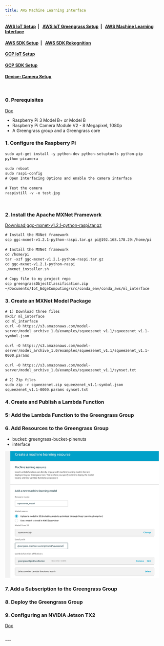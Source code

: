 ```yaml
---
title: AWS Machine Learning Interface
---
```



####  [AWS IoT Setup](https://dujm.github.io/Iot_EdgeComputing/aws_iot)&nbsp;  | &nbsp;   [AWS IoT Greengrass Setup](https://dujm.github.io/Iot_EdgeComputing/aws_iot_greengrass)&nbsp;  | &nbsp;   [AWS Machine Learning Interface](https://dujm.github.io/Iot_EdgeComputing/aws_ml)

#### [AWS SDK Setup](https://dujm.github.io/Iot_EdgeComputing/aws_sdk_cli)&nbsp;  | &nbsp; [AWS SDK Rekognition](https://dujm.github.io/Iot_EdgeComputing/aws_sdk_reko)

#### [GCP IoT Setup](https://dujm.github.io/Iot_EdgeComputing/gcp_iot)

#### [GCP SDK Setup](https://dujm.github.io/Iot_EdgeComputing/gcp_sdk)

#### [Device: Camera Setup](https://dujm.github.io/Iot_EdgeComputing/device_cam)

<br>

### 0. Prerequisites
[Doc](https://docs.aws.amazon.com/greengrass/latest/developerguide/ml-console.html)
 * Raspberry Pi 3 Model B+ or Model B
 * Raspberry Pi Camera Module V2 - 8 Megapixel, 1080p
 * A Greengrass group and a Greengrass core
 
### 1. Configure the Raspberry Pi
```
sudo apt-get install -y python-dev python-setuptools python-pip python-picamera

sudo reboot
sudo raspi-config
# Open Interfacing Options and enable the camera interface

# Test the camera
raspistill -v -o test.jpg
```

<br>

### 2. Install the Apache MXNet Framework
[
Download ggc-mxnet-v1.2.1-python-raspi.tar.gz](https://greengrass-machine-learning-pdx.s3.us-west-2.amazonaws.com/mxnet/ggc-mxnet-v1.2.1-python-raspi.tar.gz?X-Amz-Algorithm=AWS4-HMAC-SHA256&X-Amz-Date=20190420T184724Z&X-Amz-SignedHeaders=host&X-Amz-Expires=3599&X-Amz-Credential=AKIA3LRYJL3ITQX3ZWKI%2F20190420%2Fus-west-2%2Fs3%2Faws4_request&X-Amz-Signature=e88b051929444b0c72d11d34d5bafe6d25784a29d54c53d5255fe216c133be3d)
```
# Install the MXNet framework
scp ggc-mxnet-v1.2.1-python-raspi.tar.gz pi@192.168.178.29:/home/pi

# Install the MXNet framework
cd /home/pi
tar -xzf ggc-mxnet-v1.2.1-python-raspi.tar.gz
cd ggc-mxnet-v1.2.1-python-raspi
./mxnet_installer.sh

# Copy file to my project repo
scp greengrassObjectClassification.zip ~/Documents/Iot_EdgeComputing/src/conda_env/conda_aws/ml_interface

```

### 3. Create an MXNet Model Package
```
# 1) Download three files 
mkdir ml_interface
cd ml_interface
curl -O https://s3.amazonaws.com/model-server/model_archive_1.0/examples/squeezenet_v1.1/squeezenet_v1.1-symbol.json

curl -O https://s3.amazonaws.com/model-server/model_archive_1.0/examples/squeezenet_v1.1/squeezenet_v1.1-0000.params

curl -O https://s3.amazonaws.com/model-server/model_archive_1.0/examples/squeezenet_v1.1/synset.txt

# 2) Zip files 
sudo zip -r squeezenet.zip squeezenet_v1.1-symbol.json squeezenet_v1.1-0000.params synset.txt
```

### 4. Create and Publish a Lambda Function

### 5: Add the Lambda Function to the Greengrass Group

### 6. Add Resources to the Greengrass Group
 * bucket: greengrass-bucket-pinenuts
 * interface 
 
 <img src='assets/6_ggObjectClassfication.png' alt='drawing' width='600' />

<br>

### 7. Add a Subscription to the Greengrass Group

### 8. Deploy the Greengrass Group

### 9. Configuring an NVIDIA Jetson TX2
[Doc](https://docs.aws.amazon.com/greengrass/latest/developerguide/ml-console.html)

<br>
---
